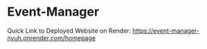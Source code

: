 # Event-Manager

Quick Link to Deployed Website on Render: https://event-manager-nyuh.onrender.com/homepage
